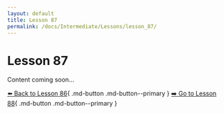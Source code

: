```yaml
---
layout: default
title: Lesson 87
permalink: /docs/Intermediate/Lessons/lesson_87/
---
```


# Lesson 87

Content coming soon...

[⬅️ Back to Lesson 86](lesson_86.md){ .md-button .md-button--primary }  [➡️ Go to Lesson 88](lesson_88.md){ .md-button .md-button--primary }
